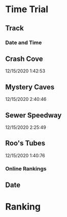 # Time Trial
## Track
### Date and Time

## Crash Cove
12/15/2020
1:42:53

## Mystery Caves
12/15/2020
2:40:46

## Sewer Speedway
12/15/2020
2:25:49

## Roo's Tubes
12/15/2020
1:40:76

### Online Rankings
## Date
# Ranking

